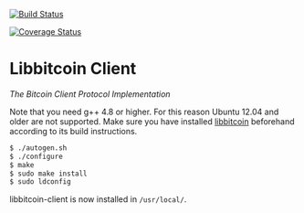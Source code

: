 [![Build Status](https://travis-ci.org/libbitcoin/libbitcoin-client.svg?branch=master)](https://travis-ci.org/libbitcoin/libbitcoin-client)

[![Coverage Status](https://coveralls.io/repos/libbitcoin/libbitcoin-client/badge.svg)](https://coveralls.io/r/libbitcoin/libbitcoin-client)

# Libbitcoin Client

*The Bitcoin Client Protocol Implementation*

Note that you need g++ 4.8 or higher. For this reason Ubuntu 12.04 and older are not supported. Make sure you have installed [libbitcoin](https://github.com/libbitcoin/libbitcoin) beforehand according to its build instructions.

```sh
$ ./autogen.sh
$ ./configure
$ make
$ sudo make install
$ sudo ldconfig
```

libbitcoin-client is now installed in `/usr/local/`.
